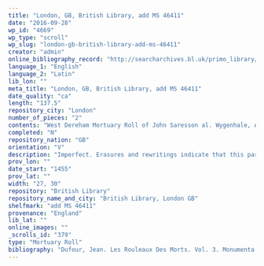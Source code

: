 ```yaml
---
title: "London, GB, British Library, add MS 46411"
date: "2016-09-28"
wp_id: "4669"
wp_type: "scroll"
wp_slug: "london-gb-british-library-add-ms-46411"
creator: "admin"
online_bibliography_record: "http://searcharchives.bl.uk/primo_library/libweb/action/display.do?tabs=detailsTab&ct=display&fn=search&doc=IAMS032-002102343&indx=10&recIds=IAMS032-002102343&recIdxs=9&elementId=9&renderMode=poppedOut&displayMode=full&frbrVersion=&dscnt=1&frbg=&scp.scps=scope%3A%28BL%29&tab=local&dstmp=1404160180383&srt=rank&mode=Basic&dum=true&vl(freeText0)=Cotton+Roll+II%2C+18&vid=IAMS_VU2"
language_1: "English"
language_2: "Latin"
lib_lon: ""
meta_title: "London, GB, British Library, add MS 46411"
date_quality: "ca"
length: "137.5"
repository_city: "London"
number_of_pieces: "2"
contents: "West Dereham Mortuary Roll of John Saresson al. Wygenhale, Abbot of the Premonstratensian Abbey of West Dereham, co. Norfolk."
completed: "N"
repository_nation: "GB"
orientation: "V"
description: "Imperfect. Erasures and rewritings indicate that this part of the roll, comprising the ornamental heading and encyclical letter of the original, with only a few endorsed tituli , was reused for subsequent abbots."
prov_lon: ""
date_start: "1455"
prov_lat: ""
width: "27, 30"
repository: "British Library"
repository_name_and_city: "British Library, London GB"
shelfmark: "add MS 46411"
provenance: "England"
lib_lat: ""
online_images: ""
_scrolls_id: "379"
type: "Mortuary Roll"
bibliography: "Dufour, Jean. Les Rouleaux Des Morts. Vol. 3. Monumenta Palaeographica Medii Aevi. Series Gallica. Turnhout: Brepols, 2009, no. 355.<br/> Nichols, J. G. Archaeological Institute Proceedings: Norwich 1847. Norwich, 1851. pp. 99-114."
---
```



